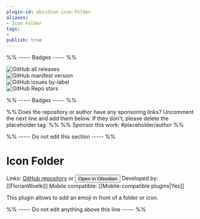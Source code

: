 ```yaml
---
plugin-id: obsidian-icon-folder
aliases:
- Icon Folder
tags: 
- 
publish: true
---
```


%% ----- Badges ----- %%

![GitHub all releases](https://img.shields.io/github/downloads/FlorianWoelki/obsidian-icon-folder/total?color=573E7A&logo=github&style=for-the-badge)   
![GitHub manifest version](https://img.shields.io/github/manifest-json/v/FlorianWoelki/obsidian-icon-folder?color=573E7A&logo=github&style=for-the-badge)   
![GitHub issues by-label](https://img.shields.io/github/issues/FlorianWoelki/obsidian-icon-folder/help%20wanted?color=573E7A&logo=github&style=for-the-badge)   
![GitHub Repo stars](https://img.shields.io/github/stars/FlorianWoelki/obsidian-icon-folder?color=573E7A&logo=github&style=for-the-badge)

%% ----- Badges ----- %%

%% Does the repository or author have any sponsoring links? Uncomment the next line and add them below. If they don't, please delete the placeholder tag. %%
%% Sponsor this work: #placeholder/author %%

%% ----- Do not edit this section ----- %%

# Icon Folder

Links: [GitHub repository](https://github.com/FlorianWoelki/obsidian-icon-folder) or [<button id=HH>Open in Obsidian</button>](obsidian://goto-plugin?id=obsidian-icon-folder)
Developed by: [[FlorianWoelki]]
Mobile compatible: [[Mobile-compatible plugins|Yes]]

This plugin allows to add an emoji in front of a folder or icon.

%% ----- Do not edit anything above this line ----- %% 
